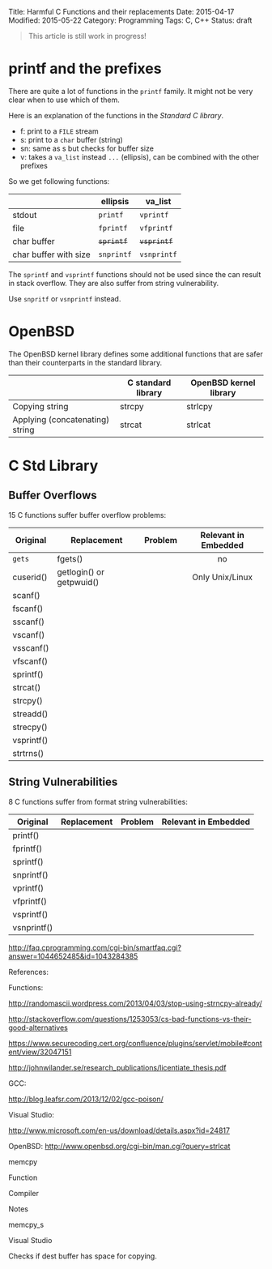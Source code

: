 Title: Harmful C Functions and their replacements
Date: 2015-04-17
Modified: 2015-05-22
Category: Programming
Tags: C, C++
Status: draft

> This article is still work in progress!

printf and the prefixes
=======================
There are quite a lot of functions in the `printf` family. It might not be very clear when to use which of them.

Here is an explanation of the functions in the *Standard C library*.

* f: print to a `FILE` stream
* s: print to a  `char` buffer (string)
* sn: same as s but checks for buffer size
* v: takes a `va_list` instead `...` (ellipsis), can be combined with the other prefixes

So we get following functions:

|                        | ellipsis             | va_list               |
|------------------------|----------------------|-----------------------|
| stdout                 | `printf`             | `vprintf`             |
| file                   | `fprintf`            | `vfprintf`            |
| char buffer            | <del>`sprintf`</del> | <del>`vsprintf`</del> |
| char buffer with size  | `snprintf`           | `vsnprintf`           |

The `sprintf` and `vsprintf` functions should not be used since the can result in stack overflow. They are also
suffer from string vulnerability.

Use `snpritf` or `vsnprintf` instead.


OpenBSD
=======
The OpenBSD kernel library defines some additional functions that are safer than their counterparts in the standard library.

|                                 | C standard library | OpenBSD kernel library |
|---------------------------------|--------------------|------------------------|
| Copying string                  | strcpy             | strlcpy                |
| Applying (concatenating) string | strcat             | strlcat                |


C Std Library
=============

Buffer Overflows
----------------

15 C functions suffer buffer overflow problems:

| Original    | Replacement               | Problem   | Relevant in Embedded |
|-------------|---------------------------|-----------|:--------------------:|
| `gets`      | fgets()                   |           |         no           |
| cuserid()   | getlogin() or getpwuid()  |           |  Only Unix/Linux     |
| scanf()     |                           |           |                      |
| fscanf()    |                           |           |                      |
| sscanf()    |                           |           |                      |
| vscanf()    |                           |           |                      |
| vsscanf()   |                           |           |                      |
| vfscanf()   |                           |           |                      |
| sprintf()   |                           |           |                      |
| strcat()    |                           |           |                      |
| strcpy()    |                           |           |                      |
| streadd()   |                           |           |                      |
| strecpy()   |                           |           |                      |
| vsprintf()  |                           |           |                      |
| strtrns()   |                           |           |                      |


String Vulnerabilities
----------------------
8 C functions suffer from format string vulnerabilities:

| Original    | Replacement   | Problem   | Relevant in Embedded |
|-------------|---------------|-----------|:--------------------:|
| printf()    |               |           |                      |
| fprintf()   |               |           |                      |
| sprintf()   |               |           |                      |
| snprintf()  |               |           |                      |
| vprintf()   |               |           |                      |
| vfprintf()  |               |           |                      |
| vsprintf()  |               |           |                      |
| vsnprintf() |               |           |                      |
                                                                 
                                                                 

http://faq.cprogramming.com/cgi-bin/smartfaq.cgi?answer=1044652485&id=1043284385



References:

Functions:

http://randomascii.wordpress.com/2013/04/03/stop-using-strncpy-already/

http://stackoverflow.com/questions/1253053/cs-bad-functions-vs-their-good-alternatives

https://www.securecoding.cert.org/confluence/plugins/servlet/mobile#content/view/32047151

http://johnwilander.se/research_publications/licentiate_thesis.pdf

GCC:

http://blog.leafsr.com/2013/12/02/gcc-poison/

Visual Studio:

http://www.microsoft.com/en-us/download/details.aspx?id=24817

OpenBSD:
http://www.openbsd.org/cgi-bin/man.cgi?query=strlcat






memcpy


Function


Compiler


Notes

memcpy_s


Visual Studio


Checks if dest buffer has space for copying.
